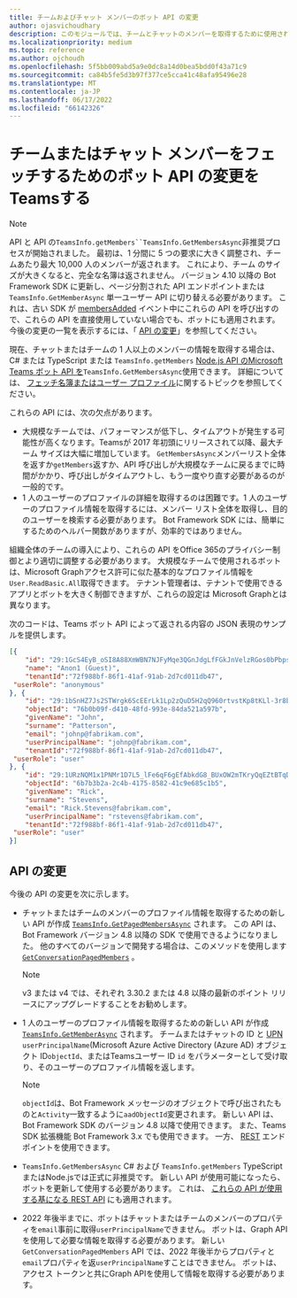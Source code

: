 ```yaml
---
title: チームおよびチャット メンバーのボット API の変更
author: ojasvichoudhary
description: このモジュールでは、チームとチャットのメンバーを取得するために使用される Bot API の今後の変更と進行中の変更について説明します
ms.localizationpriority: medium
ms.topic: reference
ms.author: ojchoudh
ms.openlocfilehash: 5f5bb009abd5a9e0dc8a14d0bea5bdd0f43a71c9
ms.sourcegitcommit: ca84b5fe5d3b97f377ce5cca41c48afa95496e28
ms.translationtype: MT
ms.contentlocale: ja-JP
ms.lasthandoff: 06/17/2022
ms.locfileid: "66142326"
---
```

# <a name="teams-bot-api-changes-to-fetch-team-or-chat-members"></a>チームまたはチャット メンバーをフェッチするためのボット API の変更をTeamsする

>[!NOTE]
> API と API の`TeamsInfo.getMembers``TeamsInfo.GetMembersAsync`非推奨プロセスが開始されました。 最初は、1 分間に 5 つの要求に大きく調整され、チームあたり最大 10,000 人のメンバーが返されます。 これにより、チーム のサイズが大きくなると、完全な名簿は返されません。
> バージョン 4.10 以降の Bot Framework SDK に更新し、ページ分割された API エンドポイントまたは `TeamsInfo.GetMemberAsync` 単一ユーザー API に切り替える必要があります。 これは、古い SDK が [membersAdded](../bots/how-to/conversations/subscribe-to-conversation-events.md#members-added) イベント中にこれらの API を呼び出すので、これらの API を直接使用していない場合でも、ボットにも適用されます。 今後の変更の一覧を表示するには、「 [API の変更](team-chat-member-api-changes.md#api-changes)」を参照してください。

現在、チャットまたはチームの 1 人以上のメンバーの情報を取得する場合は、C# または TypeScript または `TeamsInfo.getMembers` [Node.js API のMicrosoft Teams ボット API を](/microsoftteams/platform/bots/how-to/get-teams-context?tabs=dotnet#fetch-the-roster-or-user-profile)`TeamsInfo.GetMembersAsync`使用できます。 詳細については、 [フェッチ名簿またはユーザー プロファイル](../bots/how-to/get-teams-context.md#fetch-the-roster-or-user-profile)に関するトピックを参照してください。

これらの API には、次の欠点があります。

* 大規模なチームでは、パフォーマンスが低下し、タイムアウトが発生する可能性が高くなります。Teamsが 2017 年初頭にリリースされて以降、最大チーム サイズは大幅に増加しています。 `GetMembersAsync`メンバーリスト全体を返すか`getMembers`返すか、API 呼び出しが大規模なチームに戻るまでに時間がかかり、呼び出しがタイムアウトし、もう一度やり直す必要があるのが一般的です。
* 1 人のユーザーのプロファイルの詳細を取得するのは困難です。1 人のユーザーのプロファイル情報を取得するには、メンバー リスト全体を取得し、目的のユーザーを検索する必要があります。 Bot Framework SDK には、簡単にするためのヘルパー関数がありますが、効率的ではありません。

組織全体のチームの導入により、これらの API をOffice 365のプライバシー制御とより適切に調整する必要があります。 大規模なチームで使用されるボットは、Microsoft Graphアクセス許可に似た基本的なプロファイル情報を`User.ReadBasic.All`取得できます。 テナント管理者は、テナントで使用できるアプリとボットを大きく制御できますが、これらの設定は Microsoft Graphとは異なります。

次のコードは、Teams ボット API によって返される内容の JSON 表現のサンプルを提供します。

```json
[{
    "id": "29:1GcS4EyB_oSI8A88XmWBN7NJFyMqe3QGnJdgLfFGkJnVelzRGos0bPbpsfJjcbAD22bmKc4GMbrY2g4JDrrA8vM06X1-cHHle4zOE6U4ttcc",
    "name": "Anon1 (Guest)",
    "tenantId":"72f988bf-86f1-41af-91ab-2d7cd011db47",
 "userRole": "anonymous"
}, {
    "id": "29:1bSnHZ7Js2STWrgk6ScEErLk1Lp2zQuD5H2qQ960rtvstKp8tKLl-3r8b6DoW0QxZimuTxk_kupZ1DBMpvIQQUAZL-PNj0EORDvRZXy8kvWk",
    "objectId": "76b0b09f-d410-48fd-993e-84da521a597b",
    "givenName": "John",
    "surname": "Patterson",
    "email": "johnp@fabrikam.com",
    "userPrincipalName": "johnp@fabrikam.com",
    "tenantId":"72f988bf-86f1-41af-91ab-2d7cd011db47",
 "userRole": "user"
}, {
    "id": "29:1URzNQM1x1PNMr1D7L5_lFe6qF6gEfAbkdG8_BUxOW2mTKryQqEZtBTqDt10-MghkzjYDuUj4KG6nvg5lFAyjOLiGJ4jzhb99WrnI7XKriCs",
    "objectId": "6b7b3b2a-2c4b-4175-8582-41c9e685c1b5",
    "givenName": "Rick",
    "surname": "Stevens",
    "email": "Rick.Stevens@fabrikam.com",
    "userPrincipalName": "rstevens@fabrikam.com",
    "tenantId":"72f988bf-86f1-41af-91ab-2d7cd011db47",
 "userRole": "user"
}]
```

## <a name="api-changes"></a>API の変更

今後の API の変更を次に示します。

* チャットまたはチームのメンバーのプロファイル情報を取得するための新しい API が作成 [`TeamsInfo.GetPagedMembersAsync`](/microsoftteams/platform/bots/how-to/get-teams-context?tabs=dotnet#fetch-the-roster-or-user-profile) されます。 この API は、Bot Framework バージョン 4.8 以降の SDK で使用できるようになりました。 他のすべてのバージョンで開発する場合は、このメソッドを使用します [`GetConversationPagedMembers`](/dotnet/api/microsoft.bot.connector.conversationsextensions.getconversationpagedmembersasync?view=botbuilder-dotnet-stable&preserve-view=true) 。

    > [!NOTE]
    > v3 または v4 では、それぞれ 3.30.2 または 4.8 以降の最新のポイント リリースにアップグレードすることをお勧めします。

* 1 人のユーザーのプロファイル情報を取得するための新しい API が作成 [`TeamsInfo.GetMemberAsync`](/microsoftteams/platform/bots/how-to/get-teams-context?tabs=dotnet#get-single-member-details) されます。 チームまたはチャットの ID と [UPN](/windows/win32/ad/naming-properties#userprincipalname) `userPrincipalName`(Microsoft Azure Active Directory (Azure AD) オブジェクト ID`objectId`、またはTeamsユーザー ID `id` をパラメーターとして受け取り、そのユーザーのプロファイル情報を返します。

    > [!NOTE]
    > `objectId`は、Bot Framework メッセージのオブジェクトで呼び出されたものと`Activity`一致するように`aadObjectId`変更されます。 新しい API は、Bot Framework SDK のバージョン 4.8 以降で使用できます。 また、Teams SDK 拡張機能 Bot Framework 3.x でも使用できます。 一方、 [REST](/microsoftteams/platform/bots/how-to/get-teams-context?tabs=json#get-single-member-details) エンドポイントを使用できます。

* `TeamsInfo.GetMembersAsync` C# および `TeamsInfo.getMembers` TypeScript またはNode.jsでは正式に非推奨です。 新しい API が使用可能になったら、ボットを更新して使用する必要があります。 これは、 [これらの API が使用する基になる REST API](/microsoftteams/platform/bots/how-to/get-teams-context?tabs=json#tabpanel_CeZOj-G++Q_json) にも適用されます。
* 2022 年後半までに、ボットはチャットまたはチームのメンバーのプロパティを`email`事前に取得`userPrincipalName`できません。 ボットは、Graph API を使用して必要な情報を取得する必要があります。 新しい `GetConversationPagedMembers` API では、2022 年後半からプロパティと`email`プロパティを返`userPrincipalName`すことはできません。 ボットは、アクセス トークンと共にGraph APIを使用して情報を取得する必要があります。 
